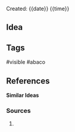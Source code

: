 Created: {{date}} {{time}}

## <span class="pink"> **Idea** </span>


## <span class="orange"> **Tags**</span>
<span class="tag"> #visible</span> <span class="tag"> #abaco</span>

## <span class="green"> **References**</span>
<span class="blue"> **Similar Ideas** </span>

### <span class="purple"> **Sources**</span>
1. 